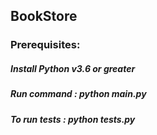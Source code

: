 ## BookStore ###

### Prerequisites:

##### Install Python v3.6 or greater 
##### Run command : python main.py

##### To run tests : python tests.py
